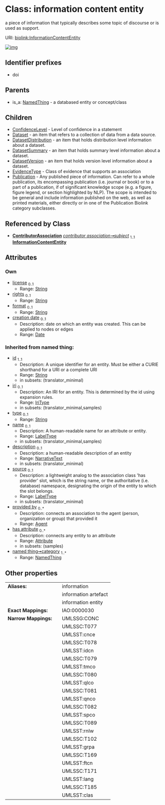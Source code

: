 
# Class: information content entity


a piece of information that typically describes some topic of discourse or is used as support.

URI: [biolink:InformationContentEntity](https://w3id.org/biolink/vocab/InformationContentEntity)


[![img](https://yuml.me/diagram/nofunky;dir:TB/class/[Publication],[NamedThing],[ContributorAssociation]-%20subject%201..1>[InformationContentEntity&#124;license:string%20%3F;rights:string%20%3F;format:string%20%3F;creation_date:date%20%3F;id(i):string;iri(i):iri_type%20%3F;type(i):string%20%3F;name(i):label_type%20%3F;description(i):narrative_text%20%3F;source(i):label_type%20%3F],[InformationContentEntity]^-[Publication],[InformationContentEntity]^-[EvidenceType],[InformationContentEntity]^-[DatasetVersion],[InformationContentEntity]^-[DatasetSummary],[InformationContentEntity]^-[DatasetDistribution],[InformationContentEntity]^-[Dataset],[InformationContentEntity]^-[ConfidenceLevel],[NamedThing]^-[InformationContentEntity],[EvidenceType],[DatasetVersion],[DatasetSummary],[DatasetDistribution],[Dataset],[ContributorAssociation],[ConfidenceLevel],[Attribute],[Agent])](https://yuml.me/diagram/nofunky;dir:TB/class/[Publication],[NamedThing],[ContributorAssociation]-%20subject%201..1>[InformationContentEntity&#124;license:string%20%3F;rights:string%20%3F;format:string%20%3F;creation_date:date%20%3F;id(i):string;iri(i):iri_type%20%3F;type(i):string%20%3F;name(i):label_type%20%3F;description(i):narrative_text%20%3F;source(i):label_type%20%3F],[InformationContentEntity]^-[Publication],[InformationContentEntity]^-[EvidenceType],[InformationContentEntity]^-[DatasetVersion],[InformationContentEntity]^-[DatasetSummary],[InformationContentEntity]^-[DatasetDistribution],[InformationContentEntity]^-[Dataset],[InformationContentEntity]^-[ConfidenceLevel],[NamedThing]^-[InformationContentEntity],[EvidenceType],[DatasetVersion],[DatasetSummary],[DatasetDistribution],[Dataset],[ContributorAssociation],[ConfidenceLevel],[Attribute],[Agent])

## Identifier prefixes

 * doi

## Parents

 *  is_a: [NamedThing](NamedThing.md) - a databased entity or concept/class

## Children

 * [ConfidenceLevel](ConfidenceLevel.md) - Level of confidence in a statement
 * [Dataset](Dataset.md) - an item that refers to a collection of data from a data source.
 * [DatasetDistribution](DatasetDistribution.md) - an item that holds distribution level information about a dataset.
 * [DatasetSummary](DatasetSummary.md) - an item that holds summary level information about a dataset.
 * [DatasetVersion](DatasetVersion.md) - an item that holds version level information about a dataset.
 * [EvidenceType](EvidenceType.md) - Class of evidence that supports an association
 * [Publication](Publication.md) - Any published piece of information. Can refer to a whole publication, its encompassing publication (i.e. journal or book) or to a part of a publication, if of significant knowledge scope (e.g. a figure, figure legend, or section highlighted by NLP). The scope is intended to be general and include information published on the web, as well as printed materials, either directly or in one of the Publication Biolink category subclasses.

## Referenced by Class

 *  **[ContributorAssociation](ContributorAssociation.md)** *[contributor association➞subject](contributor_association_subject.md)*  <sub>1..1</sub>  **[InformationContentEntity](InformationContentEntity.md)**

## Attributes


### Own

 * [license](license.md)  <sub>0..1</sub>
     * Range: [String](types/String.md)
 * [rights](rights.md)  <sub>0..1</sub>
     * Range: [String](types/String.md)
 * [format](format.md)  <sub>0..1</sub>
     * Range: [String](types/String.md)
 * [creation date](creation_date.md)  <sub>0..1</sub>
     * Description: date on which an entity was created. This can be applied to nodes or edges
     * Range: [Date](types/Date.md)

### Inherited from named thing:

 * [id](id.md)  <sub>1..1</sub>
     * Description: A unique identifier for an entity. Must be either a CURIE shorthand for a URI or a complete URI
     * Range: [String](types/String.md)
     * in subsets: (translator_minimal)
 * [iri](iri.md)  <sub>0..1</sub>
     * Description: An IRI for an entity. This is determined by the id using expansion rules.
     * Range: [IriType](types/IriType.md)
     * in subsets: (translator_minimal,samples)
 * [type](type.md)  <sub>0..1</sub>
     * Range: [String](types/String.md)
 * [name](name.md)  <sub>0..1</sub>
     * Description: A human-readable name for an attribute or entity.
     * Range: [LabelType](types/LabelType.md)
     * in subsets: (translator_minimal,samples)
 * [description](description.md)  <sub>0..1</sub>
     * Description: a human-readable description of an entity
     * Range: [NarrativeText](types/NarrativeText.md)
     * in subsets: (translator_minimal)
 * [source](source.md)  <sub>0..1</sub>
     * Description: a lightweight analog to the association class 'has provider' slot, which is the string name, or the authoritative (i.e. database) namespace, designating the origin of the entity to which the slot belongs.
     * Range: [LabelType](types/LabelType.md)
     * in subsets: (translator_minimal)
 * [provided by](provided_by.md)  <sub>0..\*</sub>
     * Description: connects an association to the agent (person, organization or group) that provided it
     * Range: [Agent](Agent.md)
 * [has attribute](has_attribute.md)  <sub>0..\*</sub>
     * Description: connects any entity to an attribute
     * Range: [Attribute](Attribute.md)
     * in subsets: (samples)
 * [named thing➞category](named_thing_category.md)  <sub>1..\*</sub>
     * Range: [NamedThing](NamedThing.md)

## Other properties

|  |  |  |
| --- | --- | --- |
| **Aliases:** | | information |
|  | | information artefact |
|  | | information entity |
| **Exact Mappings:** | | IAO:0000030 |
| **Narrow Mappings:** | | UMLSSG:CONC |
|  | | UMLSSC:T077 |
|  | | UMLSST:cnce |
|  | | UMLSSC:T078 |
|  | | UMLSST:idcn |
|  | | UMLSSC:T079 |
|  | | UMLSST:tmco |
|  | | UMLSSC:T080 |
|  | | UMLSST:qlco |
|  | | UMLSSC:T081 |
|  | | UMLSST:qnco |
|  | | UMLSSC:T082 |
|  | | UMLSST:spco |
|  | | UMLSSC:T089 |
|  | | UMLSST:rnlw |
|  | | UMLSSC:T102 |
|  | | UMLSST:grpa |
|  | | UMLSSC:T169 |
|  | | UMLSST:ftcn |
|  | | UMLSSC:T171 |
|  | | UMLSST:lang |
|  | | UMLSSC:T185 |
|  | | UMLSST:clas |

